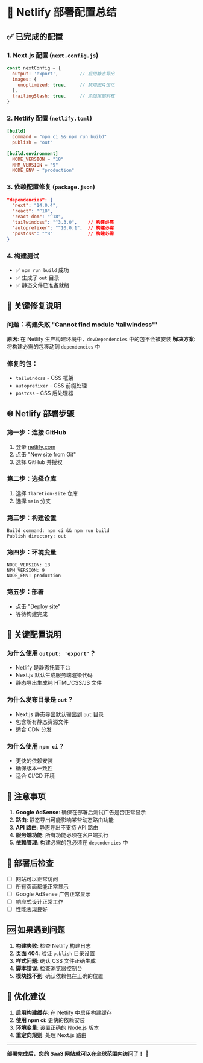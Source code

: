 # 🚀 Netlify 部署配置总结

## ✅ 已完成的配置

### 1. Next.js 配置 (`next.config.js`)
```javascript
const nextConfig = {
  output: 'export',        // 启用静态导出
  images: {
    unoptimized: true,     // 禁用图片优化
  },
  trailingSlash: true,     // 添加尾部斜杠
}
```

### 2. Netlify 配置 (`netlify.toml`)
```toml
[build]
  command = "npm ci && npm run build"
  publish = "out"
  
[build.environment]
  NODE_VERSION = "18"
  NPM_VERSION = "9"
  NODE_ENV = "production"
```

### 3. 依赖配置修复 (`package.json`)
```json
"dependencies": {
  "next": "14.0.4",
  "react": "^18",
  "react-dom": "^18",
  "tailwindcss": "^3.3.0",    // 构建必需
  "autoprefixer": "^10.0.1",  // 构建必需
  "postcss": "^8"             // 构建必需
}
```

### 4. 构建测试
- ✅ `npm run build` 成功
- ✅ 生成了 `out` 目录
- ✅ 静态文件已准备就绪

## 🔧 关键修复说明

### 问题：构建失败 "Cannot find module 'tailwindcss'"
**原因**: 在 Netlify 生产构建环境中，`devDependencies` 中的包不会被安装
**解决方案**: 将构建必需的包移动到 `dependencies` 中

### 修复的包：
- `tailwindcss` - CSS 框架
- `autoprefixer` - CSS 前缀处理
- `postcss` - CSS 后处理器

## 🌐 Netlify 部署步骤

### 第一步：连接 GitHub
1. 登录 [netlify.com](https://netlify.com)
2. 点击 "New site from Git"
3. 选择 GitHub 并授权

### 第二步：选择仓库
1. 选择 `flaretion-site` 仓库
2. 选择 `main` 分支

### 第三步：构建设置
```
Build command: npm ci && npm run build
Publish directory: out
```

### 第四步：环境变量
```
NODE_VERSION: 18
NPM_VERSION: 9
NODE_ENV: production
```

### 第五步：部署
- 点击 "Deploy site"
- 等待构建完成

## 🔧 关键配置说明

### 为什么使用 `output: 'export'`？
- Netlify 是静态托管平台
- Next.js 默认生成服务端渲染代码
- 静态导出生成纯 HTML/CSS/JS 文件

### 为什么发布目录是 `out`？
- Next.js 静态导出默认输出到 `out` 目录
- 包含所有静态资源文件
- 适合 CDN 分发

### 为什么使用 `npm ci`？
- 更快的依赖安装
- 确保版本一致性
- 适合 CI/CD 环境

## 🚨 注意事项

1. **Google AdSense**: 确保在部署后测试广告是否正常显示
2. **路由**: 静态导出可能影响某些动态路由功能
3. **API 路由**: 静态导出不支持 API 路由
4. **服务端功能**: 所有功能必须在客户端执行
5. **依赖管理**: 构建必需的包必须在 `dependencies` 中

## 📱 部署后检查

- [ ] 网站可以正常访问
- [ ] 所有页面都能正常显示
- [ ] Google AdSense 广告正常显示
- [ ] 响应式设计正常工作
- [ ] 性能表现良好

## 🆘 如果遇到问题

1. **构建失败**: 检查 Netlify 构建日志
2. **页面 404**: 验证 `publish` 目录设置
3. **样式问题**: 确认 CSS 文件正确生成
4. **脚本错误**: 检查浏览器控制台
5. **模块找不到**: 确认依赖包在正确的位置

## 🚀 优化建议

1. **启用构建缓存**: 在 Netlify 中启用构建缓存
2. **使用 npm ci**: 更快的依赖安装
3. **环境变量**: 设置正确的 Node.js 版本
4. **重定向规则**: 处理 Next.js 路由

---

**部署完成后，您的 SaaS 网站就可以在全球范围内访问了！** 🎉
